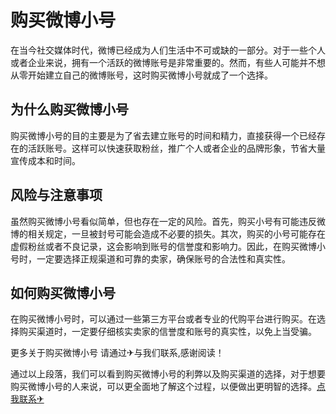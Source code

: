 # 购买微博小号

在当今社交媒体时代，微博已经成为人们生活中不可或缺的一部分。对于一些个人或者企业来说，拥有一个活跃的微博账号是非常重要的。然而，有些人可能并不想从零开始建立自己的微博账号，这时购买微博小号就成了一个选择。

## 为什么购买微博小号

购买微博小号的目的主要是为了省去建立账号的时间和精力，直接获得一个已经存在的活跃账号。这样可以快速获取粉丝，推广个人或者企业的品牌形象，节省大量宣传成本和时间。

## 风险与注意事项

虽然购买微博小号看似简单，但也存在一定的风险。首先，购买小号有可能违反微博的相关规定，一旦被封号可能会造成不必要的损失。其次，购买的小号可能存在虚假粉丝或者不良记录，这会影响到账号的信誉度和影响力。因此，在购买微博小号时，一定要选择正规渠道和可靠的卖家，确保账号的合法性和真实性。

## 如何购买微博小号

在购买微博小号时，可以通过一些第三方平台或者专业的代购平台进行购买。在选择购买渠道时，一定要仔细核实卖家的信誉度和账号的真实性，以免上当受骗。

更多关于购买微博小号 请通过✈与我们联系,感谢阅读！

通过以上段落，我们可以看到购买微博小号的利弊以及购买渠道的选择，对于想要购买微博小号的人来说，可以更全面地了解这个过程，以便做出更明智的选择。[点我联系✈](https://edge.k02.cc)